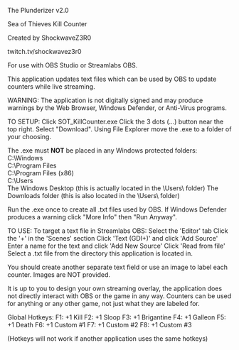 The Plunderizer v2.0

Sea of Thieves Kill Counter

Created by ShockwaveZ3R0

twitch.tv/shockwavez3r0

For use with OBS Studio or Streamlabs OBS.

This application updates text files which can be used by OBS to update counters while live streaming.

WARNING: The application is not digitally signed and may produce warnings by the Web Browser, Windows Defender, or Anti-Virus programs.



TO SETUP:
Click SOT_KillCounter.exe
Click the 3 dots (...) button near the top right.
Select "Download".
Using File Explorer move the .exe to a folder of your choosing.

The .exe must **NOT** be placed in any Windows protected folders:
C:\Windows\
C:\Program Files\
C:\Program Files (x86)\
C:\Users\
The Windows Desktop (this is actually located in the \Users\ folder)
The Downloads folder (this is also located in the \Users\ folder)

Run the .exe once to create all .txt files used by OBS.
If Windows Defender produces a warning click "More Info" then "Run Anyway".



TO USE:
To target a text file in Streamlabs OBS:
Select the 'Editor' tab
Click the '+' in the 'Scenes' section
Click 'Text (GDI+)' and click 'Add Source'
Enter a name for the text and click 'Add New Source'
Click 'Read from file'
Select a .txt file from the directory this application is located in.

You should create another separate text field or use an image to label each counter.
Images are NOT provided.

It is up to you to design your own streaming overlay, the application does not directly interact with OBS or the game in any way.
Counters can be used for anything or any other game, not just what they are labeled for.



Global Hotkeys:
F1: +1 Kill
F2: +1 Sloop
F3: +1 Brigantine
F4: +1 Galleon
F5: +1 Death
F6: +1 Custom #1
F7: +1 Custom #2
F8: +1 Custom #3

(Hotkeys will not work if another application uses the same hotkeys)
